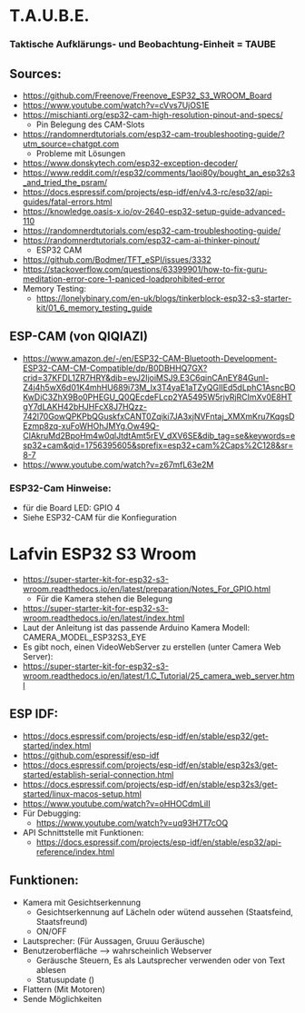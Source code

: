 # T.A.U.B.E.
### Taktische Aufklärungs- und Beobachtung-Einheit = TAUBE



## Sources:
- https://github.com/Freenove/Freenove_ESP32_S3_WROOM_Board
- https://www.youtube.com/watch?v=cVvs7UjOS1E
- https://mischianti.org/esp32-cam-high-resolution-pinout-and-specs/
  - Pin Belegung des CAM-Slots
- https://randomnerdtutorials.com/esp32-cam-troubleshooting-guide/?utm_source=chatgpt.com
  - Probleme mit Lösungen
- https://www.donskytech.com/esp32-exception-decoder/
- https://www.reddit.com/r/esp32/comments/1aoi80y/bought_an_esp32s3_and_tried_the_psram/
- https://docs.espressif.com/projects/esp-idf/en/v4.3-rc/esp32/api-guides/fatal-errors.html
- https://knowledge.oasis-x.io/ov-2640-esp32-setup-guide-advanced-110
- https://randomnerdtutorials.com/esp32-cam-troubleshooting-guide/
- https://randomnerdtutorials.com/esp32-cam-ai-thinker-pinout/  
  - ESP32 CAM
- https://github.com/Bodmer/TFT_eSPI/issues/3332
- https://stackoverflow.com/questions/63399901/how-to-fix-guru-meditation-error-core-1-paniced-loadprohibited-error
- Memory Testing:
  - https://lonelybinary.com/en-uk/blogs/tinkerblock-esp32-s3-starter-kit/01_6_memory_testing_guide
 
## ESP-CAM (von QIQIAZI)
- https://www.amazon.de/-/en/ESP32-CAM-Bluetooth-Development-ESP32-CAM-CM-Compatible/dp/B0DBHHQ7GX?crid=37KFDL1ZR7HRY&dib=eyJ2IjoiMSJ9.E3C6qinCAnEY84Gunl-Z4j4h5wX6d01K4mhHU689i73M_Ix3T4yaE1aTZyQGIIEd5dLphC1AsncBOKwDiC3ZhX9Bo0PHEGU_Q0QEcdeFLcp2YA5495W5rjvRjRCImXv0E8HTgY7dLAKH42bHJHFcX8J7HQzz-742l70GowQPKPbQGuskfxCANT0Zqiki7JA3xjNVFntaj_XMXmKru7KqgsDEzmp8zq-xuFoWHOhJMYg.Ow49Q-ClAkruMd2BpoHm4w0qlJtdtAmt5rEV_dXV6SE&dib_tag=se&keywords=esp32+cam&qid=1756395605&sprefix=esp32+cam%2Caps%2C128&sr=8-7
- https://www.youtube.com/watch?v=z67mfL63e2M

### ESP32-Cam Hinweise:
- für die Board LED: GPIO 4
- Siehe ESP32-CAM für die Konfieguration

# Lafvin ESP32 S3 Wroom
- https://super-starter-kit-for-esp32-s3-wroom.readthedocs.io/en/latest/preparation/Notes_For_GPIO.html
  - Für die Kamera stehen die Belegung
-  https://super-starter-kit-for-esp32-s3-wroom.readthedocs.io/en/latest/index.html
-  Laut der Anleitung ist das passende Arduino Kamera Modell: CAMERA_MODEL_ESP32S3_EYE
-  Es gibt noch, einen VideoWebServer zu erstellen (unter Camera Web Server):
  -  https://super-starter-kit-for-esp32-s3-wroom.readthedocs.io/en/latest/1.C_Tutorial/25_camera_web_server.html




## ESP IDF:
- https://docs.espressif.com/projects/esp-idf/en/stable/esp32/get-started/index.html
- https://github.com/espressif/esp-idf
- https://docs.espressif.com/projects/esp-idf/en/stable/esp32s3/get-started/establish-serial-connection.html
- https://docs.espressif.com/projects/esp-idf/en/stable/esp32s3/get-started/linux-macos-setup.html
- https://www.youtube.com/watch?v=oHHOCdmLiII
- Für Debugging:
  - https://www.youtube.com/watch?v=uq93H7T7cOQ
- API Schnittstelle mit Funktionen:
  - https://docs.espressif.com/projects/esp-idf/en/stable/esp32/api-reference/index.html

## Funktionen:
- Kamera mit Gesichtserkennung
  - Gesichtserkennung auf Lächeln oder wütend aussehen (Staatsfeind, Staatsfreund)
  - ON/OFF
- Lautsprecher: (Für Aussagen, Gruuu Geräusche)
- Benutzeroberfläche --> wahrscheinlich Webserver
  - Geräusche Steuern, Es als Lautsprecher verwenden oder von Text ablesen
  - Statusupdate ()
- Flattern (Mit Motoren)
- Sende Möglichkeiten

